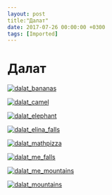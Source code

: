 ```yaml
---
layout: post
title:"Далат"
date: 2017-07-26 00:00:00 +0300
tags: [Imported]
---
```

# Далат

[![dalat_bananas](https://vlaim.s3.amazonaws.com/uploads/2017/08/dalat_bananas.jpg)](https://vlaim.s3.amazonaws.com/uploads/2017/08/dalat_bananas.jpg)

[![dalat_camel](https://vlaim.s3.amazonaws.com/uploads/2017/08/dalat_camel.jpg)](https://vlaim.s3.amazonaws.com/uploads/2017/08/dalat_camel.jpg) 

[![dalat_elephant](https://vlaim.s3.amazonaws.com/uploads/2017/08/dalat_elephant.jpg)](https://vlaim.s3.amazonaws.com/uploads/2017/08/dalat_elephant.jpg) 

[![dalat_elina_falls](https://vlaim.s3.amazonaws.com/uploads/2017/08/dalat_elina_falls.jpg)](https://vlaim.s3.amazonaws.com/uploads/2017/08/dalat_elina_falls.jpg) 

[![dalat_mathpizza](https://vlaim.s3.amazonaws.com/uploads/2017/08/dalat_mathpizza.jpg)](https://vlaim.s3.amazonaws.com/uploads/2017/08/dalat_mathpizza.jpg)

[![dalat_me_falls](https://vlaim.s3.amazonaws.com/uploads/2017/08/dalat_me_falls.jpg)](https://vlaim.s3.amazonaws.com/uploads/2017/08/dalat_me_falls.jpg)

[![dalat_me_mountains](https://vlaim.s3.amazonaws.com/uploads/2017/08/dalat_me_mountains.jpg)](https://vlaim.s3.amazonaws.com/uploads/2017/08/dalat_me_mountains.jpg) 

[![dalat_mountains](https://vlaim.s3.amazonaws.com/uploads/2017/08/dalat_mountains.jpg)](https://vlaim.s3.amazonaws.com/uploads/2017/08/dalat_mountains.jpg)